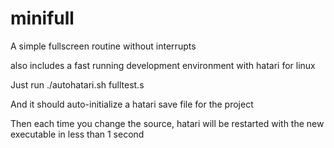 # minifull
A simple fullscreen routine without interrupts

also includes a fast running development environment with hatari for linux

Just run ./autohatari.sh fulltest.s

And it should auto-initialize a hatari save file for the project

Then each time you change the source, hatari will be restarted with
the new executable in less than 1 second

